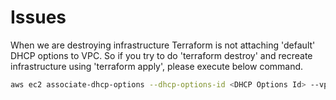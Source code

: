 # Issues
When we are destroying infrastructure Terraform is not attaching 'default' DHCP options to VPC. So if you try to do 'terraform destroy' and recreate infrastructure using 'terraform apply', please execute below command.

```sh
aws ec2 associate-dhcp-options --dhcp-options-id <DHCP Options Id> --vpc-id <VPC Id>
```

